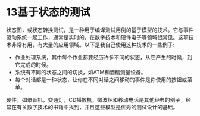 # 13基于状态的测试
状态图，或状态转换测试，是一种用于编译测试用例的基于模型的技术。它与事件驱动系统一起工作，通常是实时的，在数字技术和硬件电子等领域很常见。这项技术非常有用，有大量的应用领域。以下是我自己使用这种技术的一些例子:

- 作业处理系统，其中每个作业都要经历许多不同的状态，从它产生的时候，到它完成的时候。
- 系统有不同的状态之间的切换，如ATM和酒精测量设备。
- 每个对话都是一种状态，让你在不同对话之间移动的事件是你使用的按钮或菜单。

硬件，如录音机，交通灯，CD播放机，微波炉和移动电话是其他经典的例子，经常在有关数字技术的书籍中找到，并且这些模型是优秀的测试设计的基础。

